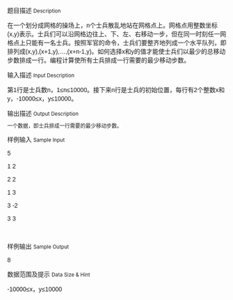 <div class="panel panel-default">
<div class="area-title">
<span>
题目描述
<small>Description</small>
</span></div>
<div class="panel-body">

<p><span style="font-family: Verdana, 'Lucida Grande', Arial, Helvetica, sans-serif;">在一个划分成网格的操场上，n个士兵散乱地站在网格点上。网格点用整数坐标(x,y)表示。士兵们可以沿网格边往上、下、左、右移动一步，但在同一时刻任一网格点上只能有一名士兵。按照军官的命令，士兵们要整齐地列成一个水平队列，即排列成(x,y),(x+1,y),…,(x+n-1,y)。如何选择x和y的值才能使士兵们以最少的总移动步数排成一行。编程计算使所有士兵排成一行需要的最少移动步数。</span></p>

</div>
</div>

<div class="panel panel-default">
<div class="area-title">
<span>
输入描述
<small>Input Description</small>
</span></div>
<div class="panel-body">
<p><span style="font-family: Verdana, 'Lucida Grande', Arial, Helvetica, sans-serif;">第1行是士兵数n，1≤n≤10000。接下来n行是士兵的初始位置，每行有2个整数x和y，-10000≤x，y≤10000。</span></p>

</div>
</div>
<div  class="panel panel-default">
<div class="area-title">
<span>
输出描述
<small>Output Description</small>
</span></div>
<div class="panel-body">

<p><span style="font-family: Verdana, &#39;Lucida Grande&#39;, Arial, Helvetica, sans-serif; font-size: 12px; line-height: 12px; background-color: rgb(255, 255, 255);">一个数据，即士兵排成一行需要的最少移动步数。</span></p>

</div>
</div>


<div class="panel panel-default">
<div class="area-title">
<span>
样例输入
<small>Sample Input</small>
</span></div>
<div class="panel-body">
<p style="font-family: Verdana, 'Lucida Grande', Arial, Helvetica, sans-serif;">5</p><p style="font-family: Verdana, 'Lucida Grande', Arial, Helvetica, sans-serif;">1 2</p><p style="font-family: Verdana, 'Lucida Grande', Arial, Helvetica, sans-serif;">2 2</p><p style="font-family: Verdana, 'Lucida Grande', Arial, Helvetica, sans-serif;">1 3</p><p style="font-family: Verdana, 'Lucida Grande', Arial, Helvetica, sans-serif;">3 -2</p><p style="font-family: Verdana, 'Lucida Grande', Arial, Helvetica, sans-serif;">3 3</p><p><br></p>

</div>
</div>

<div class="panel panel-default">
<div class="area-title">
<span>
样例输出
<small>Sample Output</small>
</span></div>
<div class="panel-body">
<p><span style="font-family: Verdana, 'Lucida Grande', Arial, Helvetica, sans-serif;">8</span></p>

</div>
</div>

<div class="panel panel-default">
<div class="area-title">
<span>
数据范围及提示
<small>Data Size & Hint</small>
</span></div>
<div class="panel-body">
<p><span style="font-family: Verdana, 'Lucida Grande', Arial, Helvetica, sans-serif;">-10000≤x，y≤10000</span></p>
</div>
</div>